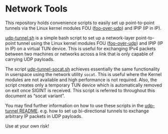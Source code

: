 # Network Tools

This repository holds convenience scripts to easily set up point-to-point tunnels via the Linux kernel modules FOU ([foo-over-udp](https://lwn.net/Articles/614433/)) and IPIP (IP in IP).

[udp-tunnel.sh](udp-tunnel.sh) is a simple bash script to set up a network-layer point-to-point tunnel using the Linux kernel modules FOU ([foo-over-udp](https://lwn.net/Articles/614433/)) and IPIP (IP in IP) on a virtual TUN device. This is useful for exchanging IPv4 packets between two machines or networks across a link that is only capable of carrying UDP payloads.

The script [udp-tunnel-socat.sh](udp-tunnel-socat.sh) achieves essentially the same functionality in userspace using the network utility `socat`. This is useful where the Kernel modules are not available and high performance is not required. Also, the script creates only a temporary TUN device which is automatically removed on exit once SIGINT is received. This script is referred to throughout this document as “socat variant”.

You may find further information on how to use these scripts in the [udp-tunnel README](udp-tunnel.README.md). e.g. how to set up bi-directional tunnels to exchange arbitrary IP packets in UDP payloads.

Use at your own risk!
